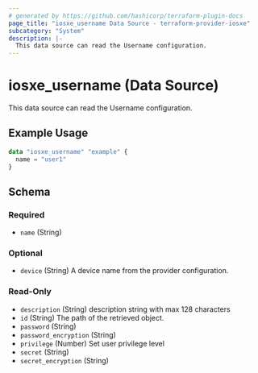 ```yaml
---
# generated by https://github.com/hashicorp/terraform-plugin-docs
page_title: "iosxe_username Data Source - terraform-provider-iosxe"
subcategory: "System"
description: |-
  This data source can read the Username configuration.
---
```


# iosxe_username (Data Source)

This data source can read the Username configuration.

## Example Usage

```terraform
data "iosxe_username" "example" {
  name = "user1"
}
```

<!-- schema generated by tfplugindocs -->
## Schema

### Required

- `name` (String)

### Optional

- `device` (String) A device name from the provider configuration.

### Read-Only

- `description` (String) description string with max 128 characters
- `id` (String) The path of the retrieved object.
- `password` (String)
- `password_encryption` (String)
- `privilege` (Number) Set user privilege level
- `secret` (String)
- `secret_encryption` (String)


